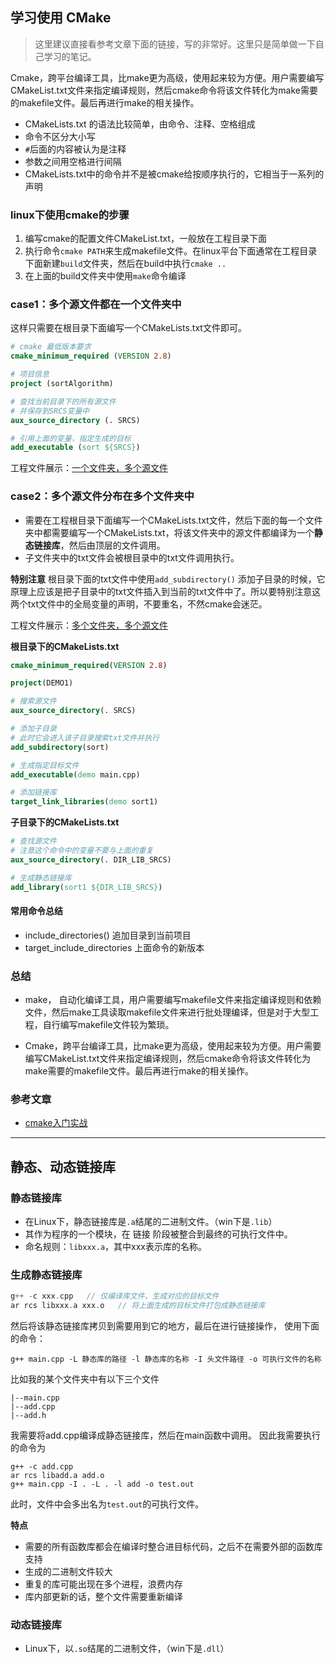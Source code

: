 ## 学习使用 CMake

> 这里建议直接看参考文章下面的链接，写的非常好。这里只是简单做一下自己学习的笔记。

Cmake，跨平台编译工具，比make更为高级，使用起来较为方便。用户需要编写CMakeList.txt文件来指定编译规则，然后cmake命令将该文件转化为make需要的makefile文件。最后再进行make的相关操作。

- CMakeLists.txt 的语法比较简单，由命令、注释、空格组成
- 命令不区分大小写
- `#`后面的内容被认为是注释
- 参数之间用空格进行间隔
- CMakeLists.txt中的命令并不是被cmake给按顺序执行的，它相当于一系列的声明

### linux下使用cmake的步骤
1. 编写cmake的配置文件CMakeList.txt，一般放在工程目录下面
2. 执行命令`cmake PATH`来生成makefile文件。在linux平台下面通常在工程目录下面新建`build`文件夹，然后在build中执行`cmake ..`
3. 在上面的build文件夹中使用`make`命令编译


### case1：多个源文件都在一个文件夹中

这样只需要在根目录下面编写一个CMakeLists.txt文件即可。
```cmake
# cmake 最低版本要求 
cmake_minimum_required (VERSION 2.8) 

# 项目信息 
project (sortAlgorithm)

# 查找当前目录下的所有源文件
# 并保存到SRCS变量中
aux_source_directory (. SRCS)

# 引用上面的变量，指定生成的目标
add_executable (sort ${SRCS})
```
工程文件展示：[一个文件夹，多个源文件](../code/sortAlgorithm/)


### case2：多个源文件分布在多个文件夹中
- 需要在工程根目录下面编写一个CMakeLists.txt文件，然后下面的每一个文件夹中都需要编写一个CMakeLists.txt，将该文件夹中的源文件都编译为一个**静态链接库**，然后由顶层的文件调用。
- 子文件夹中的txt文件会被根目录中的txt文件调用执行。

**特别注意**
根目录下面的txt文件中使用`add_subdirectory()` 添加子目录的时候，它原理上应该是把子目录中的txt文件插入到当前的txt文件中了。所以要特别注意这两个txt文件中的全局变量的声明，不要重名，不然cmake会迷茫。

工程文件展示：[多个文件夹，多个源文件](../code/cmakeDemo/demo1/)

**根目录下的CMakeLists.txt**
```cmake
cmake_minimum_required(VERSION 2.8)

project(DEMO1)

# 搜索源文件
aux_source_directory(. SRCS)

# 添加子目录
# 此时它会进入该子目录搜索txt文件并执行
add_subdirectory(sort)

# 生成指定目标文件
add_executable(demo main.cpp)

# 添加链接库
target_link_libraries(demo sort1)
```


**子目录下的CMakeLists.txt**
```cmake
# 查找源文件
# 注意这个命令中的变量不要与上面的重复
aux_source_directory(. DIR_LIB_SRCS)

# 生成静态链接库
add_library(sort1 ${DIR_LIB_SRCS})
```

#### 常用命令总结
- include_directories()  追加目录到当前项目
- target_include_directories  上面命令的新版本

### 总结
- make， 自动化编译工具，用户需要编写makefile文件来指定编译规则和依赖文件，然后make工具读取makefile文件来进行批处理编译，但是对于大型工程，自行编写makefile文件较为繁琐。

- Cmake，跨平台编译工具，比make更为高级，使用起来较为方便。用户需要编写CMakeList.txt文件来指定编译规则，然后cmake命令将该文件转化为make需要的makefile文件。最后再进行make的相关操作。



### 参考文章
- [cmake入门实战](https://www.hahack.com/codes/cmake/)




---
## 静态、动态链接库

### 静态链接库
- 在Linux下，静态链接库是`.a`结尾的二进制文件。（win下是`.lib`）
- 其作为程序的一个模块，在 链接 阶段被整合到最终的可执行文件中。
- 命名规则：`libxxx.a`，其中xxx表示库的名称。

### 生成静态链接库
```c++
g++ -c xxx.cpp   // 仅编译库文件，生成对应的目标文件
ar rcs libxxx.a xxx.o   // 将上面生成的目标文件打包成静态链接库
```

然后将该静态链接库拷贝到需要用到它的地方，最后在进行链接操作，
使用下面的命令：
```
g++ main.cpp -L 静态库的路径 -l 静态库的名称 -I 头文件路径 -o 可执行文件的名称
```
比如我的某个文件夹中有以下三个文件
```
|--main.cpp
|--add.cpp
|--add.h
```
我需要将add.cpp编译成静态链接库，然后在main函数中调用。
因此我需要执行的命令为
```
g++ -c add.cpp
ar rcs libadd.a add.o
g++ main.cpp -I . -L . -l add -o test.out
```

此时，文件中会多出名为`test.out`的可执行文件。

**特点**
- 需要的所有函数库都会在编译时整合进目标代码，之后不在需要外部的函数库支持
- 生成的二进制文件较大
- 重复的库可能出现在多个进程，浪费内存
- 库内部更新的话，整个文件需要重新编译



### 动态链接库
- Linux下，以`.so`结尾的二进制文件，（win下是`.dll`）
